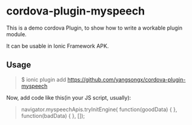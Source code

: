 # cordova-plugin-myspeech

This is a demo cordova Plugin, to show how to write a
workable plugin module.

It can be usable in Ionic Framework APK.

## Usage

> $ ionic plugin add https://github.com/yangsongx/cordova-plugin-myspeech

Now, add code like this(in your JS script, usually):

> navigator.myspeechApis.tryInitEngine(
>         function(goodData) {
>         },
>         function(badData) {
>         },
>         []);
